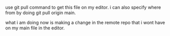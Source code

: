 use git pull command to get this file on my editor. i can also specify where from by doing git pull origin main. 

what i am doing now is making a change in the remote repo that i wont have on my main file in the editor.

